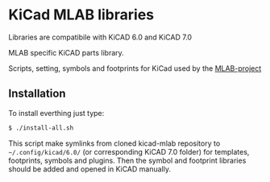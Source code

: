 KiCad MLAB libraries
==========
Libraries are compatibile with KiCAD 6.0 and KiCAD 7.0

MLAB specific KiCAD parts library.


Scripts, setting, symbols and footprints for KiCad used by the [MLAB-project](http://mlab.cz)

Installation
------------
To install everthing just type:
```sh
$ ./install-all.sh
```
This script make symlinks from cloned kicad-mlab repository to `~/.config/kicad/6.0/` (or corresponding KiCAD 7.0 folder) for templates, footprints, symbols and plugins. 
Then the symbol and footprint libraries should be added and opened in KiCAD manually. 
